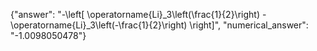 {"answer": "-\\left[ \\operatorname{Li}_3\\left(\\frac{1}{2}\\right) - \\operatorname{Li}_3\\left(-\\frac{1}{2}\\right) \\right]", "numerical_answer": "-1.0098050478"}